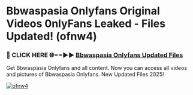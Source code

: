 # Bbwaspasia Onlyfans Original Videos 0nlyFans Leaked - Files Updated! (ofnw4)

<h3>🔴 CLICK HERE 🌐==►► <a href="https://tinyurl.com/2m67pmp6" rel="nofollow">Bbwaspasia Onlyfans Updated Files</a></h3>

Get Bbwaspasia Onlyfans and all content. Now you can access all videos and pictures of Bbwaspasia Onlyfans. New Updated Files 2025!

[![ofnw4](https://i.imgur.com/H4QAA4z.gif)](https://tinyurl.com/2m67pmp6)